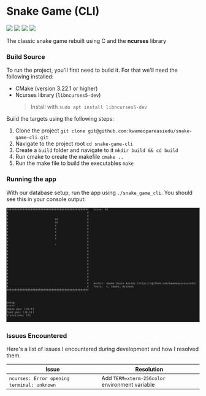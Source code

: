 # Snake Game (CLI)

[![](https://img.shields.io/badge/Author-Kwame%20Opare%20Asiedu-green)](https://github.com/kwameopareasiedu)
![](https://img.shields.io/badge/Language-C--11-blue)
![](https://img.shields.io/badge/CMake-3.22.1+-blue)
![](https://img.shields.io/badge/Ncurses--blue)

The classic snake game rebuilt using C and the **ncurses** library

### Build Source

To run the project, you'll first need to build it. For that we'll need the following installed:

- CMake (version 3.22.1 or higher)
- Ncurses library (`libncurses5-dev`)
  > Install with `sudo apt install libncurses5-dev`

Build the targets using the following steps:

1. Clone the project `git clone git@github.com:kwameopareasiedu/snake-game-cli.git`
2. Navigate to the project root `cd snake-game-cli`
3. Create a `build` folder and navigate to it `mkdir build && cd build`
4. Run cmake to create the makefile `cmake ..`
5. Run the make file to build the executables `make`

### Running the app

With our database setup, run the app using `./snake_game_cli`. You should see this in your console output:

![](./assets/screenshot.png)

### Issues Encountered

Here's a list of issues I encountered during development and how I resolved them.

| Issue                                      | Resolution                                     |
|--------------------------------------------|------------------------------------------------|
| `ncurses: Error opening terminal: unknown` | Add `TERM=xterm-256color` environment variable |
